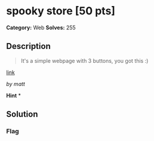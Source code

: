 # spooky store [50 pts]

**Category:** Web
**Solves:** 255

## Description
>It's a simple webpage with 3 buttons, you got this :)

[link](http://web1.utctf.live:5005/)

_by matt_

**Hint**
* 

## Solution

### Flag

